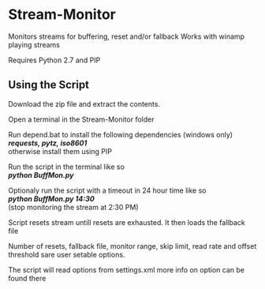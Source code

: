 # Stream-Monitor
Monitors streams for buffering, reset and/or fallback
Works with winamp playing streams

Requires Python 2.7 and PIP

## Using the Script
Download the zip  file and extract the contents.

Open a terminal in the Stream-Monitor folder

Run depend.bat to install the following dependencies (windows only)<br>
<b><i>requests, pytz, iso8601</i></b><br>
otherwise install them using PIP

Run the script in the terminal like so<br>
<b><i>python BuffMon.py</i></b>

Optionaly run the script with a timeout in 24 hour time like so<br>
<b><i>python BuffMon.py 14:30</i></b><br>
(stop monitoring the stream at 2:30 PM)

Script resets stream untill resets are exhausted.
It then loads the fallback file

Number of resets, fallback file, monitor range, skip limit, read rate and offset threshold sare user setable options.

The script will read options from settings.xml
more info on option can be found there
